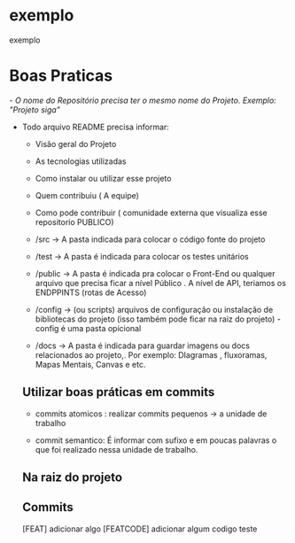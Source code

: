 # exemplo
exemplo

# Boas Praticas
*- O nome do Repositório precisa ter o mesmo nome do Projeto. Exemplo: "Projeto siga"*

- Todo arquivo README precisa informar: 
  - Visão geral do Projeto
  - As tecnologias utilizadas
  - Como instalar ou utilizar esse projeto
  - Quem contribuiu ( A equipe)
  - Como pode contribuir ( comunidade externa que visualiza esse repositorio PUBLICO)




  - /src -> A pasta indicada para colocar o código fonte do projeto
  - /test -> A pasta é indicada para colocar os testes unitários
  - /public -> A pasta é indicada pra colocar o Front-End ou qualquer arquivo que precisa ficar a nível Público . A nível de API, teriamos os ENDPPINTS (rotas de Acesso)
  - /config -> (ou scripts) arquivos de configuração ou instalação de bibliotecas do projeto (isso também pode ficar na raiz do projeto) - config é uma pasta opicional
  - /docs -> A pasta é indicada para guardar imagens ou docs relacionados ao projeto,. Por exemplo: DIagramas , fluxoramas, Mapas Mentais, Canvas e etc.

  ## Utilizar boas práticas em commits
  - commits atomicos :  realizar commits pequenos -> a unidade de trabalho

  - commit semantico: É informar com sufixo e em poucas palavras o que foi realizado nessa unidade de trabalho.
  

  ## Na raiz do projeto


  ## Commits
  [FEAT] adicionar algo
  [FEATCODE]  adicionar algum codigo
   teste



